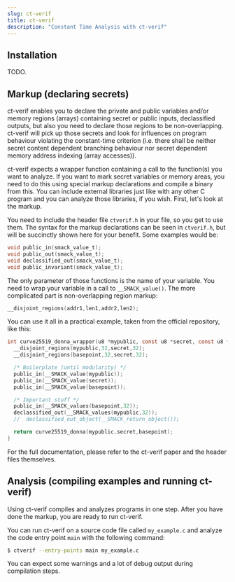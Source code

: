 ```yaml
---
slug: ct-verif
title: ct-verif
description: "Constant Time Analysis with ct-verif"
---
```


Installation
------------

TODO.

Markup (declaring secrets)
--------------------------

ct-verif enables you to declare the private and public variables and/or memory regions (arrays) containing secret or public inputs, declassified outputs, but also you need to declare those regions to be non-overlapping.
ct-verif will pick up those secrets and look for influences on program behaviour violating the constant-time criterion (i.e. there shall be neither secret content dependent branching behaviour nor secret dependent memory address indexing (array accesses)).

ct-verif expects a wrapper function containing a call to the function(s) you want to analyze. If you want to mark secret variables or memory areas, you need to do this using special markup declarations and compile a binary from this. You can include external libraries just like with any other C program and you can analyze those libraries, if you wish. First, let's look at the markup.

You need to include the header file `ctverif.h` in your file, so you get to use them.
The syntax for the markup declarations can be seen in `ctverif.h`, but will be succinctly shown here for your benefit. Some examples would be:
```c
void public_in(smack_value_t);
void public_out(smack_value_t);
void declassified_out(smack_value_t);
void public_invariant(smack_value_t);
```
The only parameter of those functions is the name of your variable. You need to wrap your variable in a call to `__SMACK_value()`.
The more complicated part is non-overlapping region markup:
```c
__disjoint_regions(addr1,len1,addr2,len2);
```

You can use it all in a practical example, taken from the official repository, like this:
```c
int curve25519_donna_wrapper(u8 *mypublic, const u8 *secret, const u8 *basepoint) {
  __disjoint_regions(mypublic,32,secret,32);
  __disjoint_regions(basepoint,32,secret,32);

  /* Boilerplate (until modularity) */
  public_in(__SMACK_value(mypublic));
  public_in(__SMACK_value(secret));
  public_in(__SMACK_value(basepoint));

  /* Important stuff */
  public_in(__SMACK_values(basepoint,32));
  declassified_out(__SMACK_values(mypublic,32));
  //  declassified_out_object(__SMACK_return_object());

  return curve25519_donna(mypublic,secret,basepoint);
}
```

For the full documentation, please refer to the ct-verif paper and the header files themselves.

Analysis (compiling examples and running ct-verif)
--------------------------------------------

Using ct-verif compiles and analyzes programs in one step. After you have done the markup, you are ready to run ct-verif.

You can run ct-verif on a source code file called `my_example.c` and analyze the code entry point `main` with the following command:
```sh
$ ctverif --entry-points main my_example.c
```

You can expect some warnings and a lot of debug output during compilation steps.
